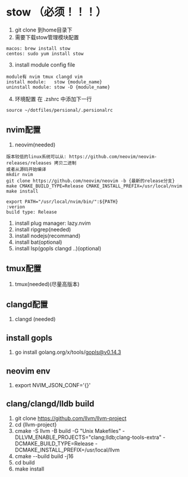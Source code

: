 # stow （必须！！！）
1. git clone 到home目录下
2. 需要下载stow管理模块配置
```
macos: brew install stow
centos: sudo yum install stow
```

3. install module config file
```
module有 nvim tmux clangd vim
install module:   stow {module_name}
uninstall module: stow -D {module_name}
```

4. 环境配置
在 .zshrc 中添加下一行
```
source ~/dotfiles/persional/.persionalrc
```

## nvim配置
1. neovim(needed)   
```
版本较低的linux系统可以从: https://github.com/neovim/neovim-releases/releases 拷贝二进制
或者从源码开始编译
mkdir nvim
git clone https://github.com/neovim/neovim -b {最新的release分支}
make CMAKE_BUILD_TYPE=Release CMAKE_INSTALL_PREFIX=/usr/local/nvim
make install

export PATH="/usr/local/nvim/bin/":${PATH}
:verion
build type: Release
```
1. install plug manager: lazy.nvim
2. install ripgrep(needed)
3. install nodejs(recommand)
4. install bat(optional)
5. install lsp(gopls clangd ..)(optional)


## tmux配置
1. tmux(needed)(尽量高版本)

## clangd配置
1. clangd (needed)

## install gopls
1. go install golang.org/x/tools/gopls@v0.14.3

## neovim env
1. export NVIM_JSON_CONF='{}'

## clang/clangd/lldb build
1. git clone https://github.com/llvm/llvm-project
2. cd {llvm-project}
3. cmake  -S llvm -B build  -G "Unix Makefiles" -DLLVM_ENABLE_PROJECTS="clang;lldb;clang-tools-extra"   -DCMAKE_BUILD_TYPE=Release -DCMAKE_INSTALL_PREFIX=/usr/local/llvm
4. cmake --build build -j16 
5. cd build
6. make install
